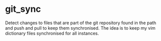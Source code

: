 # git_sync
Detect changes to files that are part of the git repository found in the path and push and pull to keep them synchronised.
The idea is to keep my vim dictionary files synchronised for all instances.
